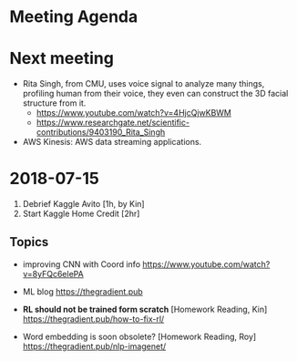Meeting Agenda
==============

Next meeting
===========
- Rita Singh, from CMU, uses voice signal to analyze many things, profiling human from their voice, they even can construct the 3D facial structure from it.
  - https://www.youtube.com/watch?v=4HjcQjwKBWM
  - https://www.researchgate.net/scientific-contributions/9403190_Rita_Singh
- AWS Kinesis: AWS data streaming applications.




2018-07-15
==========

1. Debrief Kaggle Avito [1h, by Kin]
2. Start Kaggle Home Credit [2hr]

Topics
------
- improving CNN with Coord info 
https://www.youtube.com/watch?v=8yFQc6elePA

- ML blog
https://thegradient.pub

- **RL should not be trained form scratch** [Homework Reading, Kin]
https://thegradient.pub/how-to-fix-rl/
  

- Word embedding is soon obsolete? [Homework Reading, Roy]
https://thegradient.pub/nlp-imagenet/

